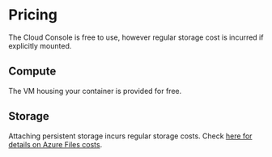 # Pricing
The Cloud Console is free to use, however regular storage cost is incurred if explicitly mounted.

## Compute
The VM housing your container is provided for free.

## Storage
Attaching persistent storage incurs regular storage costs.
Check [here for details on Azure Files costs](https://azure.microsoft.com/en-us/pricing/details/storage/files/).